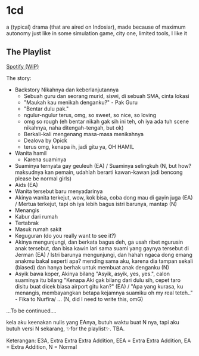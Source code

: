 # 1cd
a (typical) drama (that are aired on Indosiar), made because of maximum autonomy just like in some simulation game, city one, limited tools, I like it

## The Playlist
[Spotify (WIP)](https://open.spotify.com/playlist/3vxWARE3Zfo8pJiqPcxjTQ?si=8bf06eaa6c3345b4)

The story:
- Backstory Nikahnya dan keberlanjutannya
  - Sebuah guru dan seorang murid, siswi, di sebuah SMA, cinta lokasi
  - "Maukah kau menikah denganku?" - Pak Guru
  - "Bentar dulu pak."
  - ngulur-ngulur terus, omg, so sweet, so nice, so loving
  - omg so rough (eh bentar nikah gak sih ini teh, oh iya ada tuh scene nikahnya, naha ditengah-tengah, but ok)
  - Berkali-kali mengenang masa-masa menikahnya
  - Dealova by Opick
  - terus omg, kenapa ih, jadi gitu ya, OH HAMIL
- Wanita hamil
  - Karena suaminya
- Suaminya ternyata gay geuleuh (EA) / Suaminya selingkuh (N, but how? maksudnya kan pemain, udahlah berarti kawan-kawan jadi bencong please be normal girls)
- Aids (EA)
- Wanita tersebut baru menyadarinya
- Akinya wanita terkejut, wow, kok bisa, coba dong mau di gayin juga (EA) / Mertua terkejut, tapi oh iya lebih bagus istri barunya, mantap (N)
- Menangis
- Kabur dari rumah
- Tertabrak
- Masuk rumah sakit
- Keguguran (do you really want to see it?)
- Akinya mengunjungi, dan berkata bagus deh, ga usah ribet ngurusin anak tersebut, dan bisa kawin lari sama suami yang gaynya tersebut di Jerman (EA) / Istri barunya mengunjungi, dan hahah ngaca dong emang anakmu bakal seperti apa? mending sama aku, karena dia tampan sekali (biased) dan hanya berhak untuk membuat anak denganku (N)
- Asyik bawa koper, Akinya bilang "Asyik, asyik, yes, yes.", calon suaminya itu bilang "Kenapa Aki gak bilang dari dulu sih, cepet taro disitu buat dicek biasa airport gitu kan?" (EA) / "Apa yang kurasa, ku menangis, membayangkan betapa kejamnya suamiku oh my real teteh.." - Fika to Nurfira/ ... (N, did I need to write this, omG)

...To be continued....

kela aku keenakan nulis yang EAnya, butuh waktu buat N nya, tapi aku butuh versi N sekarang, ✨for the playlist✨. TBA.

Keterangan:
E3A, Extra Extra Extra Addition, EEA = Extra Extra Addition, EA = Extra Addition, N = Normal

